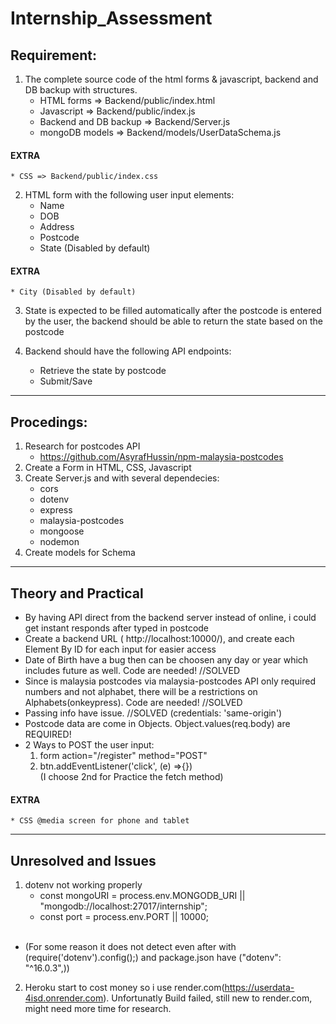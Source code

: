 # Internship_Assessment

## Requirement:
1. The complete source code of the html forms & javascript, backend and DB backup with structures.
    * HTML forms => Backend/public/index.html
    * Javascript => Backend/public/index.js
    * Backend and DB backup => Backend/Server.js
    * mongoDB models => Backend/models/UserDataSchema.js
#### EXTRA
    * CSS => Backend/public/index.css

2. HTML form with the following user input elements:
    * Name
    * DOB
    * Address
    * Postcode
    * State (Disabled by default)
#### EXTRA
    * City (Disabled by default)


3. State is expected to be filled automatically after the postcode is entered by the user, the backend should be able to return the state based on the postcode

4. Backend should have the following API endpoints:
    * Retrieve the state by postcode
    * Submit/Save
<hr>

## Procedings:
1. Research for postcodes API
    - https://github.com/AsyrafHussin/npm-malaysia-postcodes
2. Create a Form in HTML, CSS, Javascript
3. Create Server.js and with several dependecies:
    - cors
    - dotenv
    - express
    - malaysia-postcodes
    - mongoose
    - nodemon
4. Create models for Schema
<hr>

## Theory and Practical
- By having API direct from the backend server instead of online, i could get instant responds after typed in postcode
- Create a backend URL ( http://localhost:10000/), and create each Element By ID for each input for easier access
- Date of Birth have a bug then can be choosen any day or year which includes future as well. Code are needed! //SOLVED
- Since is malaysia postcodes via malaysia-postcodes API only required numbers and not alphabet, there will be a restrictions on Alphabets(onkeypress). Code are needed! //SOLVED
- Passing info have issue. //SOLVED (credentials: 'same-origin')
- Postcode data are come in Objects. Object.values(req.body) are REQUIRED!
- 2 Ways to POST the user input:
    1. form action="/register" method="POST"
    2. btn.addEventListener('click', (e) =>{})<br>
(I choose 2nd for Practice the fetch method)
#### EXTRA
    * CSS @media screen for phone and tablet
<hr>

## Unresolved and Issues
1. dotenv not working properly
    - const mongoURI = process.env.MONGODB_URI || "mongodb://localhost:27017/internship";
    - const port = process.env.PORT || 10000;
    <br>
- (For some reason it does not detect even after with (require('dotenv').config();) and package.json have ("dotenv": "^16.0.3",))
2. Heroku start to cost money so i use render.com(https://userdata-4isd.onrender.com). Unfortunatly Build failed, still new to render.com, might need more time for research.



